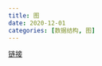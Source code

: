 ```yaml
---
title: 图
date: 2020-12-01
categories: [数据结构, 图]
---
```


[链接](https://www.cnblogs.com/jaxu/p/11338294.html)

